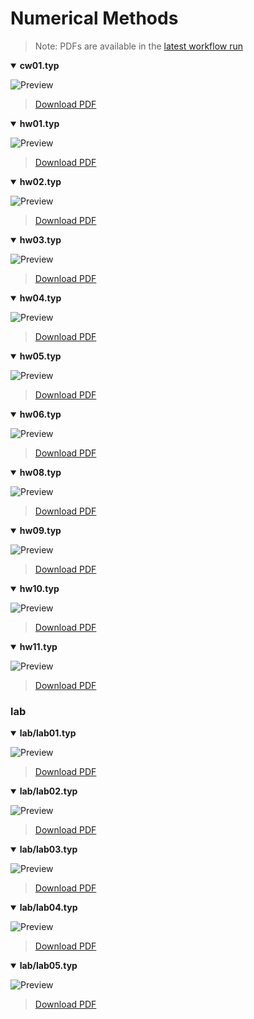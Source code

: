 # Numerical Methods

> Note: PDFs are available in the [latest workflow run](https://github.com/F1uctus/unn-numerical-methods/actions/runs/15163046922)

<details open>
<summary><b>cw01.typ</b></summary>

![Preview](https://github.com/F1uctus/unn-numerical-methods/releases/download/previews/cw01-preview.png)

> [Download PDF](./cw01.pdf)
</details>

<details open>
<summary><b>hw01.typ</b></summary>

![Preview](https://github.com/F1uctus/unn-numerical-methods/releases/download/previews/hw01-preview.png)

> [Download PDF](./hw01.pdf)
</details>

<details open>
<summary><b>hw02.typ</b></summary>

![Preview](https://github.com/F1uctus/unn-numerical-methods/releases/download/previews/hw02-preview.png)

> [Download PDF](./hw02.pdf)
</details>

<details open>
<summary><b>hw03.typ</b></summary>

![Preview](https://github.com/F1uctus/unn-numerical-methods/releases/download/previews/hw03-preview.png)

> [Download PDF](./hw03.pdf)
</details>

<details open>
<summary><b>hw04.typ</b></summary>

![Preview](https://github.com/F1uctus/unn-numerical-methods/releases/download/previews/hw04-preview.png)

> [Download PDF](./hw04.pdf)
</details>

<details open>
<summary><b>hw05.typ</b></summary>

![Preview](https://github.com/F1uctus/unn-numerical-methods/releases/download/previews/hw05-preview.png)

> [Download PDF](./hw05.pdf)
</details>

<details open>
<summary><b>hw06.typ</b></summary>

![Preview](https://github.com/F1uctus/unn-numerical-methods/releases/download/previews/hw06-preview.png)

> [Download PDF](./hw06.pdf)
</details>

<details open>
<summary><b>hw08.typ</b></summary>

![Preview](https://github.com/F1uctus/unn-numerical-methods/releases/download/previews/hw08-preview.png)

> [Download PDF](./hw08.pdf)
</details>

<details open>
<summary><b>hw09.typ</b></summary>

![Preview](https://github.com/F1uctus/unn-numerical-methods/releases/download/previews/hw09-preview.png)

> [Download PDF](./hw09.pdf)
</details>

<details open>
<summary><b>hw10.typ</b></summary>

![Preview](https://github.com/F1uctus/unn-numerical-methods/releases/download/previews/hw10-preview.png)

> [Download PDF](./hw10.pdf)
</details>

<details open>
<summary><b>hw11.typ</b></summary>

![Preview](https://github.com/F1uctus/unn-numerical-methods/releases/download/previews/hw11-preview.png)

> [Download PDF](./hw11.pdf)
</details>

### lab

<details open>
<summary><b>lab/lab01.typ</b></summary>

![Preview](https://github.com/F1uctus/unn-numerical-methods/releases/download/previews/lab_lab01-preview.png)

> [Download PDF](./lab/lab01.pdf)
</details>

<details open>
<summary><b>lab/lab02.typ</b></summary>

![Preview](https://github.com/F1uctus/unn-numerical-methods/releases/download/previews/lab_lab02-preview.png)

> [Download PDF](./lab/lab02.pdf)
</details>

<details open>
<summary><b>lab/lab03.typ</b></summary>

![Preview](https://github.com/F1uctus/unn-numerical-methods/releases/download/previews/lab_lab03-preview.png)

> [Download PDF](./lab/lab03.pdf)
</details>

<details open>
<summary><b>lab/lab04.typ</b></summary>

![Preview](https://github.com/F1uctus/unn-numerical-methods/releases/download/previews/lab_lab04-preview.png)

> [Download PDF](./lab/lab04.pdf)
</details>

<details open>
<summary><b>lab/lab05.typ</b></summary>

![Preview](https://github.com/F1uctus/unn-numerical-methods/releases/download/previews/lab_lab05-preview.png)

> [Download PDF](./lab/lab05.pdf)
</details>

